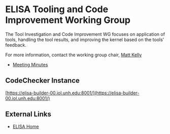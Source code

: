 # ELISA Tooling and Code Improvement Working Group

The Tool Investigation and Code Improvement WG focuses on application of tools, handling the tool results, and improving the kernel based on the tools’ feedback.

For more information, contact the working group chair, [Matt Kelly](mailto:matt.kelly2@boeing.com)

* [Meeting Minutes](meeting-minutes)

## CodeChecker Instance

[https://elisa-builder-00.iol.unh.edu:8001/](https://elisa-builder-00.iol.unh.edu:8001/)

## External Links

* [ELISA Home](https://elisa.tech/)
